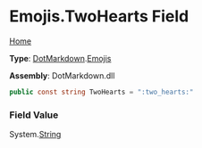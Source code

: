 # Emojis\.TwoHearts Field

[Home](../../../README.md)

**Type**: [DotMarkdown](../../README.md)\.[Emojis](../README.md)

**Assembly**: DotMarkdown\.dll

```csharp
public const string TwoHearts = ":two_hearts:"
```

### Field Value

System\.[String](https://docs.microsoft.com/en-us/dotnet/api/system.string)